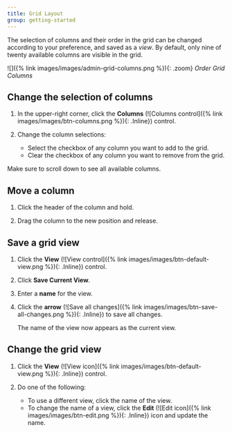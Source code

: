 ```yaml
---
title: Grid Layout
group: getting-started
---
```


The selection of columns and their order in the grid can be changed according to your preference, and saved as a _view_. By default, only nine of twenty available columns are visible in the grid.

![]({% link images/images/admin-grid-columns.png %}){: .zoom}
_Order Grid Columns_

## Change the selection of columns

1. In the upper-right corner, click the **Columns** (![Columns control]({% link images/images/btn-columns.png %}){: .Inline}) control.

1. Change the column selections:

   - Select the checkbox of any column you want to add to the grid.
   - Clear the checkbox of any column you want to remove from the grid.

  Make sure to scroll down to see all available columns.

## Move a column

1. Click the header of the column and hold.

1. Drag the column to the new position and release.

## Save a grid view

1. Click the **View** (![View control]({% link images/images/btn-default-view.png %}){: .Inline}) control.

1. Click **Save Current View**.

1. Enter a **name** for the view.

1. Click the **arrow** (![Save all changes]({% link images/images/btn-save-all-changes.png %}){: .Inline}) to save all changes.

    The name of the view now appears as the current view.

## Change the grid view

1. Click the **View** (![View icon]({% link images/images/btn-default-view.png %}){: .Inline}) control.

1. Do one of the following:

   - To use a different view, click the name of the view.
   - To change the name of a view, click the **Edit** (![Edit icon]({% link images/images/btn-edit.png %}){: .Inline}) icon and update the name.
